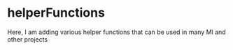 # helperFunctions
Here, I am adding various helper functions that can be used in many Ml and other projects
